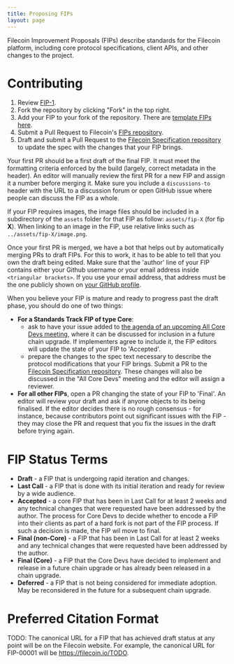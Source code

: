 ```yaml
---
title: Proposing FIPs
layout: page
---
```


Filecoin Improvement Proposals (FIPs) describe standards for the Filecoin platform, including core protocol specifications, client APIs, and other changes to the project.

# Contributing

 1. Review [FIP-1](/FIPS/fip-0001/).
 2. Fork the repository by clicking "Fork" in the top right.
 3. Add your FIP to your fork of the repository. There are [template FIPs here](/templates).
 4. Submit a Pull Request to Filecoin's [FIPs repository](https://github.com/filecoin-project/FIPs).
 5. Draft and submit a Pull Request to the [Filecoin Specification repository](https://github.com/filecoin-project/specs) to update the spec with the changes that your FIP brings.

Your first PR should be a first draft of the final FIP. It must meet the formatting criteria enforced by the build (largely, correct metadata in the header). An editor will manually review the first PR for a new FIP and assign it a number before merging it. Make sure you include a `discussions-to` header with the URL to a discussion forum or open GitHub issue where people can discuss the FIP as a whole.

If your FIP requires images, the image files should be included in a subdirectory of the `assets` folder for that FIP as follow: `assets/fip-X` (for fip **X**). When linking to an image in the FIP, use relative links such as `../assets/fip-X/image.png`.

Once your first PR is merged, we have a bot that helps out by automatically merging PRs to draft FIPs. For this to work, it has to be able to tell that you own the draft being edited. Make sure that the 'author' line of your FIP contains either your Github username or your email address inside `<triangular brackets>`. If you use your email address, that address must be the one publicly shown on [your GitHub profile](https://github.com/settings/profile).

When you believe your FIP is mature and ready to progress past the draft phase, you should do one of two things:

 - **For a Standards Track FIP of type Core**:
 	- ask to have your issue added to [the agenda of an upcoming All Core Devs meeting](https://github.com/filecoin-project/tpm/issues), where it can be discussed for inclusion in a future chain upgrade. If implementers agree to include it, the FIP editors will update the state of your FIP to 'Accepted'.
 	- prepare the changes to the spec text necessary to describe the protocol modifications that your FIP brings. Submit a PR to the [Filecoin Specification repository](https://github.com/filecoin-project/specs). These changes will also be discussed in the "All Core Devs" meeting and the editor will assign a reviewer.
 - **For all other FIPs**, open a PR changing the state of your FIP to 'Final'. An editor will review your draft and ask if anyone objects to its being finalised. If the editor decides there is no rough consensus - for instance, because contributors point out significant issues with the FIP - they may close the PR and request that you fix the issues in the draft before trying again.

# FIP Status Terms
* **Draft** - a FIP that is undergoing rapid iteration and changes.
* **Last Call** - a FIP that is done with its initial iteration and ready for review by a wide audience.
* **Accepted** - a core FIP that has been in Last Call for at least 2 weeks and any technical changes that were requested have been addressed by the author. The process for Core Devs to decide whether to encode a FIP into their clients as part of a hard fork is not part of the FIP process. If such a decision is made, the FIP wil move to final.
* **Final (non-Core)** - a FIP that has been in Last Call for at least 2 weeks and any technical changes that were requested have been addressed by the author.
* **Final (Core)** - a FIP that the Core Devs have decided to implement and release in a future chain upgrade or has already been released in a chain upgrade. 
* **Deferred** - a FIP that is not being considered for immediate adoption. May be reconsidered in the future for a subsequent chain upgrade.

# Preferred Citation Format

TODO: 
The canonical URL for a FIP that has achieved draft status at any point will be on the Filecoin website. For example, the canonical URL for FIP-00001 will be https://filecoin.io/TODO.
